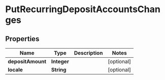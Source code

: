 # PutRecurringDepositAccountsChanges

## Properties
Name | Type | Description | Notes
------------ | ------------- | ------------- | -------------
**depositAmount** | **Integer** |  |  [optional]
**locale** | **String** |  |  [optional]
